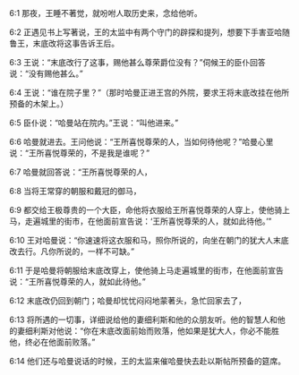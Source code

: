 <a id="1"></a>6:1  那夜，王睡不著觉，就吩咐人取历史来，念给他听。  

<a id="2"></a>6:2  正遇见书上写著说，王的太监中有两个守门的辟探和提列，想要下手害亚哈随鲁王，末底改将这事告诉王后。  

<a id="3"></a>6:3  王说：“末底改行了这事，赐他甚么尊荣爵位没有？”伺候王的臣仆回答说：“没有赐他甚么。”  

<a id="4"></a>6:4  王说：“谁在院子里？”（那时哈曼正进王宫的外院，要求王将末底改挂在他所预备的木架上。）  

<a id="5"></a>6:5  臣仆说：“哈曼站在院内。”王说：“叫他进来。”  

<a id="6"></a>6:6  哈曼就进去。王问他说：“王所喜悦尊荣的人，当如何待他呢？”哈曼心里说：“王所喜悦尊荣的，不是我是谁呢？”  

<a id="7"></a>6:7  哈曼就回答说：“王所喜悦尊荣的人，  

<a id="8"></a>6:8  当将王常穿的朝服和戴冠的御马，  

<a id="9"></a>6:9  都交给王极尊贵的一个大臣，命他将衣服给王所喜悦尊荣的人穿上，使他骑上马，走遍城里的街市，在他面前宣告说：‘王所喜悦尊荣的人，就如此待他。’”  

<a id="10"></a>6:10  王对哈曼说：“你速速将这衣服和马，照你所说的，向坐在朝门的犹大人末底改去行。凡你所说的，一样不可缺。”  

<a id="11"></a>6:11  于是哈曼将朝服给末底改穿上，使他骑上马走遍城里的街市，在他面前宣告说：“王所喜悦尊荣的人，就如此待他。”  

<a id="12"></a>6:12  末底改仍回到朝门；哈曼却忧忧闷闷地蒙著头，急忙回家去了，  

<a id="13"></a>6:13  将所遇的一切事，详细说给他的妻细利斯和他的众朋友听。他的智慧人和他的妻细利斯对他说：“你在末底改面前始而败落，他如果是犹大人，你必不能胜他，终必在他面前败落。”  

<a id="14"></a>6:14  他们还与哈曼说话的时候，王的太监来催哈曼快去赴以斯帖所预备的筵席。  
